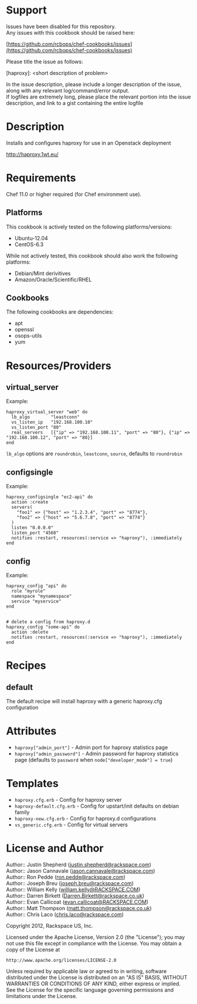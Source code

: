 Support
=======

Issues have been disabled for this repository.  
Any issues with this cookbook should be raised here:

[https://github.com/rcbops/chef-cookbooks/issues](https://github.com/rcbops/chef-cookbooks/issues)

Please title the issue as follows:

[haproxy]: \<short description of problem\>

In the issue description, please include a longer description of the issue, along with any relevant log/command/error output.  
If logfiles are extremely long, please place the relevant portion into the issue description, and link to a gist containing the entire logfile

Description
===========

Installs and configures haproxy for use in an Openstack deployment

http://haproxy.1wt.eu/

Requirements
============

Chef 11.0 or higher required (for Chef environment use).

Platforms
---------

This cookbook is actively tested on the following platforms/versions:

* Ubuntu-12.04
* CentOS-6.3

While not actively tested, this cookbook should also work the following platforms:

* Debian/Mint derivitives
* Amazon/Oracle/Scientific/RHEL

Cookbooks
---------

The following cookbooks are dependencies:

* apt
* openssl
* osops-utils
* yum

Resources/Providers
===================

virtual_server
---------------

Example:

    haproxy_virtual_server "web" do
      lb_algo        "leastconn"
      vs_listen_ip   "192.168.100.10"
      vs_listen_port "80"
      real_servers   [{"ip" => "192.168.100.11", "port" => "80"}, {"ip" => "192.168.100.12", "port" => "80}]
    end

`lb_algo` options are `roundrobin`, `leastconn`, `source`, defaults to `roundrobin`

configsingle
------------

Example:

    haproxy_configsingle "ec2-api" do
      action :create
      servers(
        "foo1" => {"host" => "1.2.3.4", "port" => "8774"},
        "foo2" => {"host" => "5.6.7.8", "port" => "8774"}
      )
      listen "0.0.0.0"
      listen_port "4568"
      notifies :restart, resources(:service => "haproxy"), :immediately
    end

config
------

Example:

    haproxy_config "api" do
      role "myrole"
      namespace "mynamespace"
      service "myservice"
    end


    # delete a config from haproxy.d
    haproxy_config "some-api" do
      action :delete
      notifies :restart, resources(:service => "haproxy"), :immediately
    end


Recipes
=======

default
-------

The default recipe will install haproxy with a generic haproxy.cfg configuration

Attributes 
==========

* `haproxy["admin_port"]` - Admin port for haproxy statistics page
* `haproxy["admin_password"]` - Admin password for haproxy statistics page (defaults to `password` when `node["developer_mode"] = true`)

Templates
=========

* `haproxy.cfg.erb` - Config for haproxy server
* `haproxy-default.cfg.erb` - Config for upstart/init defaults on debian family
* `haproxy-new.cfg.erb` - Config for haproxy.d configurations
* `vs_generic.cfg.erb` - Config for virtual servers

License and Author
==================

Author:: Justin Shepherd (<justin.shepherd@rackspace.com>)  
Author:: Jason Cannavale (<jason.cannavale@rackspace.com>)  
Author:: Ron Pedde (<ron.pedde@rackspace.com>)  
Author:: Joseph Breu (<joseph.breu@rackspace.com>)  
Author:: William Kelly (<william.kelly@RACKSPACE.COM>)  
Author:: Darren Birkett (<Darren.Birkett@rackspace.co.uk>)  
Author:: Evan Callicoat (<evan.callicoat@RACKSPACE.COM>)  
Author:: Matt Thompson (<matt.thompson@rackspace.co.uk>)  
Author:: Chris Laco (<chris.laco@rackspace.com>)

Copyright 2012, Rackspace US, Inc.

Licensed under the Apache License, Version 2.0 (the "License");
you may not use this file except in compliance with the License.
You may obtain a copy of the License at

    http://www.apache.org/licenses/LICENSE-2.0

Unless required by applicable law or agreed to in writing, software
distributed under the License is distributed on an "AS IS" BASIS,
WITHOUT WARRANTIES OR CONDITIONS OF ANY KIND, either express or implied.
See the License for the specific language governing permissions and
limitations under the License.
